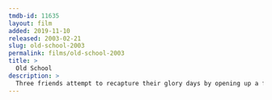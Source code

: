 ```yaml
---
tmdb-id: 11635
layout: film
added: 2019-11-10
released: 2003-02-21
slug: old-school-2003
permalink: films/old-school-2003
title: >
  Old School
description: >
  Three friends attempt to recapture their glory days by opening up a fraternity near their alma mater.
---
```

